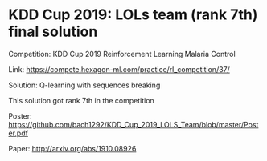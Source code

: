# KDD Cup 2019: LOLs team (rank 7th) final solution 


Competition: KDD Cup 2019 Reinforcement Learning Malaria Control

Link: https://compete.hexagon-ml.com/practice/rl_competition/37/

Solution: Q-learning with sequences breaking 

This solution got rank 7th in the competition

Poster: https://github.com/bach1292/KDD_Cup_2019_LOLS_Team/blob/master/Poster.pdf

Paper: http://arxiv.org/abs/1910.08926



